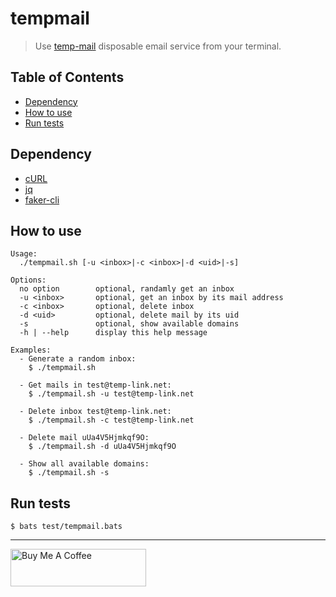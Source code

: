 # tempmail

> Use [temp-mail](https://temp-mail.org/) disposable email service from your terminal.

## Table of Contents

- [Dependency](#dependency)
- [How to use](#how-to-use)
- [Run tests](#run-tests)

## Dependency

- [cURL](https://curl.haxx.se/download.html)
- [jq](https://stedolan.github.io/jq/)
- [faker-cli](https://github.com/lestoni/faker-cli)

## How to use

```
Usage:
  ./tempmail.sh [-u <inbox>|-c <inbox>|-d <uid>|-s]

Options:
  no option        optional, randamly get an inbox
  -u <inbox>       optional, get an inbox by its mail address
  -c <inbox>       optional, delete inbox
  -d <uid>         optional, delete mail by its uid
  -s               optional, show available domains
  -h | --help      display this help message

Examples:
  - Generate a random inbox:
    $ ./tempmail.sh

  - Get mails in test@temp-link.net:
    $ ./tempmail.sh -u test@temp-link.net

  - Delete inbox test@temp-link.net:
    $ ./tempmail.sh -c test@temp-link.net

  - Delete mail uUa4V5Hjmkqf9O:
    $ ./tempmail.sh -d uUa4V5Hjmkqf9O

  - Show all available domains:
    $ ./tempmail.sh -s
```

## Run tests

```
$ bats test/tempmail.bats
```

---

<a href="https://www.buymeacoffee.com/kevcui" target="_blank"><img src="https://cdn.buymeacoffee.com/buttons/v2/default-orange.png" alt="Buy Me A Coffee" height="60px" width="217px"></a>